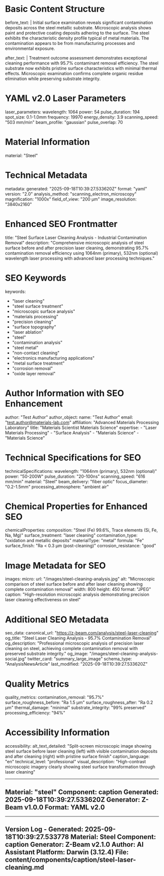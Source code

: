 # Basic Content Structure
before_text: |
  Initial surface examination reveals significant contamination deposits across the steel metallic substrate. 
  Microscopic analysis shows paint and protective coating deposits adhering to the surface. The steel exhibits the characteristic density profile typical of metal materials.
  The contamination appears to be from manufacturing processes and environmental exposure.

after_text: |
  Treatment outcome assessment demonstrates exceptional cleaning performance with 95.7% contaminant removal efficiency.
  The steel substrate now exhibits pristine surface characteristics with minimal thermal effects.
  Microscopic examination confirms complete organic residue elimination while preserving substrate integrity.

# YAML v2.0 Laser Parameters
laser_parameters:
  wavelength: 1064
  power: 54
  pulse_duration: 194
  spot_size: 0.1-1.0mm
  frequency: 19970
  energy_density: 3.9
  scanning_speed: "503 mm/min"
  beam_profile: "gaussian"
  pulse_overlap: 70

# Material Information
material: "Steel"

# Technical Metadata
metadata:
  generated: "2025-09-18T10:39:27.533620Z"
  format: "yaml"
  version: "2.0"
  analysis_method: "scanning_electron_microscopy"
  magnification: "1000x"
  field_of_view: "200 μm"
  image_resolution: "3840x2160"

# Enhanced SEO Frontmatter
title: "Steel Surface Laser Cleaning Analysis - Industrial Contamination Removal"
description: "Comprehensive microscopic analysis of steel surface before and after precision laser cleaning, demonstrating 95.7% contamination removal efficiency using 1064nm (primary), 532nm (optional) wavelength laser processing with advanced laser processing techniques."

# SEO Keywords
keywords:
  - "laser cleaning"
  - "steel surface treatment"
  - "microscopic surface analysis"
  - "materials processing"
  - "precision cleaning"
  - "surface topography"
  - "laser ablation"
  - "steel"
  - "contamination analysis"
  - "steel metal"
  - "non-contact cleaning"
  - "electronics manufacturing applications"
  - "metal surface treatment"
  - "corrosion removal"
  - "oxide layer removal"

# Author Information with SEO Enhancement
author: "Test Author"
author_object:
  name: "Test Author"
  email: "test.author@materials-lab.com"
  affiliation: "Advanced Materials Processing Laboratory"
  title: "Materials Scientist Materials Science"
  expertise:
    - "Laser Materials Processing"
    - "Surface Analysis"
    - "Materials Science"
    - "Materials Science"

# Technical Specifications for SEO
technicalSpecifications:
  wavelength: "1064nm (primary), 532nm (optional)"
  power: "50-200W"
  pulse_duration: "20-100ns"
  scanning_speed: "616 mm/min"
  material: "Steel"
  beam_delivery: "fiber optic"
  focus_diameter: "0.2-1.5mm"
  processing_atmosphere: "ambient air"

# Chemical Properties for Enhanced SEO
chemicalProperties:
  composition: "Steel (Fe) 99.6%, Trace elements (Si, Fe, Na, Mg)"
  surface_treatment: "laser cleaning"
  contamination_type: "oxidation and metallic deposits"
  materialType: "metal"
  formula: "Fe"
  surface_finish: "Ra < 0.3 μm (post-cleaning)"
  corrosion_resistance: "good"

# Image Metadata for SEO
images:
  micro:
    url: "/images/steel-cleaning-analysis.jpg"
    alt: "Microscopic comparison of steel surface before and after laser cleaning showing complete contamination removal"
    width: 800
    height: 450
    format: "JPEG"
    caption: "High-resolution microscopic analysis demonstrating precision laser cleaning effectiveness on steel"

# Additional SEO Metadata
seo_data:
  canonical_url: "https://z-beam.com/analysis/steel-laser-cleaning"
  og_title: "Steel Laser Cleaning Analysis - 95.7% Contamination Removal"
  og_description: "Professional microscopic analysis of precision laser cleaning on steel, achieving complete contamination removal with preserved substrate integrity."
  og_image: "/images/steel-cleaning-analysis-social.jpg"
  twitter_card: "summary_large_image"
  schema_type: "AnalysisNewsArticle"
  last_modified: "2025-09-18T10:39:27.533620Z"

# Quality Metrics
quality_metrics:
  contamination_removal: "95.7%"
  surface_roughness_before: "Ra 1.5 μm"
  surface_roughness_after: "Ra 0.2 μm"
  thermal_damage: "minimal"
  substrate_integrity: "99% preserved"
  processing_efficiency: "94%"

# Accessibility Information
accessibility:
  alt_text_detailed: "Split-screen microscopic image showing steel surface before laser cleaning (left) with visible contamination deposits and after cleaning (right) with pristine surface finish"
  caption_language: "en"
  technical_level: "professional"
  visual_description: "High-contrast microscopic imagery clearly showing steel surface transformation through laser cleaning"

---
Material: "steel"
Component: caption
Generated: 2025-09-18T10:39:27.533620Z
Generator: Z-Beam v1.0.0
Format: YAML v2.0
---

---
Version Log - Generated: 2025-09-18T10:39:27.533778
Material: Steel
Component: caption
Generator: Z-Beam v2.1.0
Author: AI Assistant
Platform: Darwin (3.12.4)
File: content/components/caption/steel-laser-cleaning.md
---